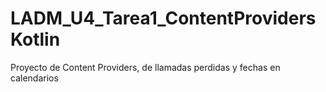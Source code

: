 # LADM_U4_Tarea1_ContentProvidersKotlin
 Proyecto de Content Providers, de llamadas perdidas y fechas en calendarios
